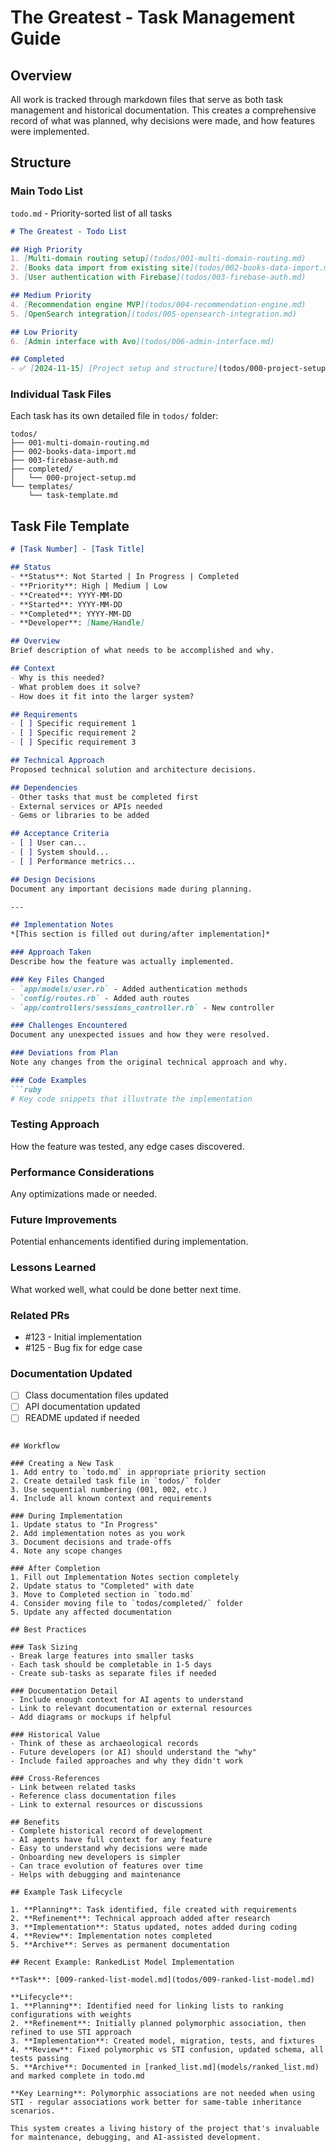 # The Greatest - Task Management Guide

## Overview
All work is tracked through markdown files that serve as both task management and historical documentation. This creates a comprehensive record of what was planned, why decisions were made, and how features were implemented.

## Structure

### Main Todo List
`todo.md` - Priority-sorted list of all tasks
```markdown
# The Greatest - Todo List

## High Priority
1. [Multi-domain routing setup](todos/001-multi-domain-routing.md)
2. [Books data import from existing site](todos/002-books-data-import.md)
3. [User authentication with Firebase](todos/003-firebase-auth.md)

## Medium Priority
4. [Recommendation engine MVP](todos/004-recommendation-engine.md)
5. [OpenSearch integration](todos/005-opensearch-integration.md)

## Low Priority
6. [Admin interface with Avo](todos/006-admin-interface.md)

## Completed
- ✅ [2024-11-15] [Project setup and structure](todos/000-project-setup.md)
```

### Individual Task Files
Each task has its own detailed file in `todos/` folder:

```
todos/
├── 001-multi-domain-routing.md
├── 002-books-data-import.md
├── 003-firebase-auth.md
├── completed/
│   └── 000-project-setup.md
└── templates/
    └── task-template.md
```

## Task File Template

```markdown
# [Task Number] - [Task Title]

## Status
- **Status**: Not Started | In Progress | Completed
- **Priority**: High | Medium | Low
- **Created**: YYYY-MM-DD
- **Started**: YYYY-MM-DD
- **Completed**: YYYY-MM-DD
- **Developer**: [Name/Handle]

## Overview
Brief description of what needs to be accomplished and why.

## Context
- Why is this needed?
- What problem does it solve?
- How does it fit into the larger system?

## Requirements
- [ ] Specific requirement 1
- [ ] Specific requirement 2
- [ ] Specific requirement 3

## Technical Approach
Proposed technical solution and architecture decisions.

## Dependencies
- Other tasks that must be completed first
- External services or APIs needed
- Gems or libraries to be added

## Acceptance Criteria
- [ ] User can...
- [ ] System should...
- [ ] Performance metrics...

## Design Decisions
Document any important decisions made during planning.

---

## Implementation Notes
*[This section is filled out during/after implementation]*

### Approach Taken
Describe how the feature was actually implemented.

### Key Files Changed
- `app/models/user.rb` - Added authentication methods
- `config/routes.rb` - Added auth routes
- `app/controllers/sessions_controller.rb` - New controller

### Challenges Encountered
Document any unexpected issues and how they were resolved.

### Deviations from Plan
Note any changes from the original technical approach and why.

### Code Examples
```ruby
# Key code snippets that illustrate the implementation
```

### Testing Approach
How the feature was tested, any edge cases discovered.

### Performance Considerations
Any optimizations made or needed.

### Future Improvements
Potential enhancements identified during implementation.

### Lessons Learned
What worked well, what could be done better next time.

### Related PRs
- #123 - Initial implementation
- #125 - Bug fix for edge case

### Documentation Updated
- [ ] Class documentation files updated
- [ ] API documentation updated
- [ ] README updated if needed
```

## Workflow

### Creating a New Task
1. Add entry to `todo.md` in appropriate priority section
2. Create detailed task file in `todos/` folder
3. Use sequential numbering (001, 002, etc.)
4. Include all known context and requirements

### During Implementation
1. Update status to "In Progress"
2. Add implementation notes as you work
3. Document decisions and trade-offs
4. Note any scope changes

### After Completion
1. Fill out Implementation Notes section completely
2. Update status to "Completed" with date
3. Move to Completed section in `todo.md`
4. Consider moving file to `todos/completed/` folder
5. Update any affected documentation

## Best Practices

### Task Sizing
- Break large features into smaller tasks
- Each task should be completable in 1-5 days
- Create sub-tasks as separate files if needed

### Documentation Detail
- Include enough context for AI agents to understand
- Link to relevant documentation or external resources
- Add diagrams or mockups if helpful

### Historical Value
- Think of these as archaeological records
- Future developers (or AI) should understand the "why"
- Include failed approaches and why they didn't work

### Cross-References
- Link between related tasks
- Reference class documentation files
- Link to external resources or discussions

## Benefits
- Complete historical record of development
- AI agents have full context for any feature
- Easy to understand why decisions were made
- Onboarding new developers is simpler
- Can trace evolution of features over time
- Helps with debugging and maintenance

## Example Task Lifecycle

1. **Planning**: Task identified, file created with requirements
2. **Refinement**: Technical approach added after research
3. **Implementation**: Status updated, notes added during coding
4. **Review**: Implementation notes completed
5. **Archive**: Serves as permanent documentation

## Recent Example: RankedList Model Implementation

**Task**: [009-ranked-list-model.md](todos/009-ranked-list-model.md)

**Lifecycle**:
1. **Planning**: Identified need for linking lists to ranking configurations with weights
2. **Refinement**: Initially planned polymorphic association, then refined to use STI approach
3. **Implementation**: Created model, migration, tests, and fixtures
4. **Review**: Fixed polymorphic vs STI confusion, updated schema, all tests passing
5. **Archive**: Documented in [ranked_list.md](models/ranked_list.md) and marked complete in todo.md

**Key Learning**: Polymorphic associations are not needed when using STI - regular associations work better for same-table inheritance scenarios.

This system creates a living history of the project that's invaluable for maintenance, debugging, and AI-assisted development.